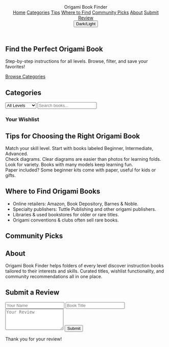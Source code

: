 <!DOCTYPE html>
<html lang="en">
<head>
<meta charset="UTF-8">
<meta name="viewport" content="width=device-width, initial-scale=1.0">
<title>Origami Book Finder</title>
<script src="https://cdn.tailwindcss.com"></script>
<style>
  html { scroll-behavior: smooth; }
  .book-card:hover { transform: scale(1.03); transition: transform 0.2s; }
</style>
</head>
<body class="bg-slate-50 text-slate-900 dark:bg-slate-900 dark:text-slate-100">

<!-- Navbar -->
<header class="fixed top-0 w-full bg-white dark:bg-slate-800 shadow z-50">
  <div class="max-w-6xl mx-auto px-4 sm:px-6 lg:px-8 flex justify-between h-16 items-center">
    <div class="font-bold text-xl">Origami Book Finder</div>
    <nav class="space-x-4 hidden md:flex">
      <a href="#home" class="hover:underline">Home</a>
      <a href="#categories" class="hover:underline">Categories</a>
      <a href="#tips" class="hover:underline">Tips</a>
      <a href="#where" class="hover:underline">Where to Find</a>
      <a href="#community" class="hover:underline">Community Picks</a>
      <a href="#about" class="hover:underline">About</a>
      <a href="#submit" class="hover:underline">Submit Review</a>
    </nav>
    <button id="darkToggle" class="px-3 py-1 bg-indigo-600 text-white rounded">Dark/Light</button>
  </div>
</header>

<main class="pt-20 max-w-6xl mx-auto px-4 sm:px-6 lg:px-8 space-y-20">

<!-- Home -->
<section id="home" class="text-center py-12">
  <h1 class="text-4xl font-extrabold mb-4">Find the Perfect Origami Book</h1>
  <p class="text-slate-600 dark:text-slate-300 mb-6">Step-by-step instructions for all levels. Browse, filter, and save your favorites!</p>
  <a href="#categories" class="px-6 py-3 bg-indigo-600 text-white rounded">Browse Categories</a>
</section>

<!-- Categories -->
<section id="categories">
  <h2 class="text-3xl font-bold mb-6">Categories</h2>
  
  <!-- Filters -->
  <div class="flex flex-col sm:flex-row gap-3 mb-6">
    <select id="levelFilter" class="px-3 py-2 border rounded">
      <option value="All">All Levels</option>
      <option value="Beginner">Beginner</option>
      <option value="Kids">Kids</option>
      <option value="Intermediate">Intermediate</option>
      <option value="Advanced">Advanced</option>
    </select>
    <input type="text" id="searchInput" placeholder="Search books..." class="px-3 py-2 border rounded flex-1">
  </div>

  <!-- Books Grid -->
  <div id="booksGrid" class="grid gap-6 grid-cols-1 sm:grid-cols-2 lg:grid-cols-3"></div>

  <!-- Wishlist -->
  <div class="mt-10">
    <h3 class="text-xl font-semibold mb-2">Your Wishlist</h3>
    <ul id="wishlist" class="list-disc ml-5 text-slate-600 dark:text-slate-400"></ul>
  </div>
</section>

<!-- Tips -->
<section id="tips">
  <h2 class="text-3xl font-bold mb-6">Tips for Choosing the Right Origami Book</h2>
  <div class="grid sm:grid-cols-2 gap-4">
    <div class="p-4 bg-white dark:bg-slate-800 rounded shadow">Match your skill level. Start with books labeled Beginner, Intermediate, Advanced.</div>
    <div class="p-4 bg-white dark:bg-slate-800 rounded shadow">Check diagrams. Clear diagrams are easier than photos for learning folds.</div>
    <div class="p-4 bg-white dark:bg-slate-800 rounded shadow">Look for variety. Books with many models keep learning fun.</div>
    <div class="p-4 bg-white dark:bg-slate-800 rounded shadow">Paper included? Some beginner kits come with paper, useful for kids or gifts.</div>
  </div>
</section>

<!-- Where to Find -->
<section id="where">
  <h2 class="text-3xl font-bold mb-6">Where to Find Origami Books</h2>
  <ul class="grid sm:grid-cols-2 gap-4">
    <li class="p-4 bg-white dark:bg-slate-800 rounded shadow">Online retailers: Amazon, Book Depository, Barnes & Noble.</li>
    <li class="p-4 bg-white dark:bg-slate-800 rounded shadow">Specialty publishers: Tuttle Publishing and other origami publishers.</li>
    <li class="p-4 bg-white dark:bg-slate-800 rounded shadow">Libraries & used bookstores for older or rare titles.</li>
    <li class="p-4 bg-white dark:bg-slate-800 rounded shadow">Origami conventions & clubs often sell rare books.</li>
  </ul>
</section>

<!-- Community Picks -->
<section id="community">
  <h2 class="text-3xl font-bold mb-6">Community Picks</h2>
  <ul class="grid sm:grid-cols-3 gap-4" id="communityPicks"></ul>
</section>

<!-- About -->
<section id="about">
  <h2 class="text-3xl font-bold mb-4">About</h2>
  <p class="text-slate-600 dark:text-slate-300">Origami Book Finder helps folders of every level discover instruction books tailored to their interests and skills. Curated titles, wishlist functionality, and community recommendations all in one place.</p>
</section>

<!-- Submit Review -->
<section id="submit" class="mt-10">
  <h2 class="text-3xl font-bold mb-4">Submit a Review</h2>
  <form id="reviewForm" class="grid gap-3 max-w-md">
    <input type="text" placeholder="Your Name" required class="px-3 py-2 border rounded">
    <input type="text" placeholder="Book Title" required class="px-3 py-2 border rounded">
    <textarea placeholder="Your Review" rows="4" required class="px-3 py-2 border rounded"></textarea>
    <button type="submit" class="px-4 py-2 bg-indigo-600 text-white rounded">Submit</button>
  </form>
  <div id="reviewThanks" class="mt-4 hidden p-4 bg-green-100 dark:bg-green-800 rounded">Thank you for your review!</div>
</section>

</main>

<script>
// Dark mode toggle
document.getElementById('darkToggle').onclick = () => document.body.classList.toggle('dark');

// Book data
const books = [
  {title:"Solid Origami",author:"Shuzo Fujimoto",level:"Advanced",theme:"Geometric",description:"Geometric models, 3D solids, stars, and modular origami.",cover:"covers/solid-origami.jpg"},
  {title:"Perfectly Mindful Origami",author:"Mark Bolitho",level:"Intermediate",theme:"Mindful",description:"The Art and Craft of Geometric Origami.",cover:"covers/perfectly-mindful-origami.jpg"},
  {title:"New Generation Of Origami",author:"Makoto Yamaguchi",level:"Intermediate",theme:"Modern",description:"Modern origami designs.",cover:"covers/new-generation-of-origami.jpg"},
  {title:"The Usborne Book of Origami",author:"Kate Needham",level:"Beginner",theme:"General",description:"Step-by-step directions for creating a variety of origami projects.",cover:"covers/usborne-origami.jpg"},
  {title:"Origami for Everyone",author:"Didier Boursin",level:"Intermediate",theme:"Collection",description:"68 masterpieces.",cover:"covers/origami-for-everyone.jpg"},
  {title:"The Best of Origami",author:"Various",level:"Advanced",theme:"Collection",description:"New models by contemporary folders.",cover:"covers/best-of-origami.jpg"},
  {title:"Origami for Beginners",author:"Florence Temko",level:"Beginner",theme:"General",description:"Gentle introduction with essential folds and simple models.",cover:"covers/origami-for-beginners.jpg"},
  {title:"Easy Origami",author:"John Montroll",level:"Beginner",theme:"General",description:"Large collection of easy projects.",cover:"covers/easy-origami.jpg"},
  {title:"Absolute Beginner's Origami",author:"Nick Robinson",level:"Beginner",theme:"General",description:"Step-by-step lessons focused on basic folds.",cover:"covers/absolute-beginners-origami.jpg"},
  {title:"Origami for Children",author:"Mari Ono",level:"Kids",theme:"Kids",description:"Bright, easy-to-follow projects.",cover:"covers/origami-for-children.jpg"},
  {title:"My First Origami Kit",author:"Tuttle Publishing",level:"Kids",theme:"Kids",description:"Beginner kit with colorful papers.",cover:"covers/my-first-origami-kit.jpg"},
  {title:"Origami Zoo",author:"Joel Stern",level:"Kids",theme:"Animals",description:"Animal-themed models for younger folders.",cover:"covers/origami-zoo.jpg"},
  {title:"Origami Omnibus",author:"Kunihiko Kasahara",level:"Intermediate",theme:"Collection",description:"Intermediate models — animals, flowers, classics.",cover:"covers/origami-omnibus.jpg"},
  {title:"Amazing Origami",author:"Kunihiko Kasahara",level:"Intermediate",theme:"General",description:"Wide range of intermediate projects.",cover:"covers/amazing-origami.jpg"},
  {title:"Origami Design Secrets",author:"Robert J. Lang",level:"Advanced",theme:"Theory",description:"Deep dive into origami design and mathematical techniques.",cover:"covers/origami-design-secrets.jpg"},
  {title:"Works of Satoshi Kamiya",author:"Satoshi Kamiya",level:"Advanced",theme:"Masterpieces",description:"Detailed models for experienced folders.",cover:"covers/works-of-satoshi-kamiya.jpg"},
  {title:"Origami Insects and Their Kin",author:"Robert J. Lang",level:"Advanced",theme:"Animals",description:"Complex insect models and advanced insect-inspired designs.",cover:"covers/origami-insects.jpg"},
  {title:"Origami Flowers",author:"Mari Ono",level:"Beginner",theme:"Flowers",description:"Beautiful flower projects.",cover:"covers/origami-flowers.jpg"}
];

// Display books
const booksGrid = document.getElementById('booksGrid');
const wishlistEl = document.getElementById('wishlist');
let wishlist = JSON.parse(localStorage.getItem('wishlist')||'[]');

function renderWishlist() {
  wishlistEl.innerHTML = wishlist.map(b => `<li>${b.title} — ${b.author}</li>`).join('');
}

function renderBooks() {
  const query = document.getElementById('searchInput').value.toLowerCase();
  const level = document.getElementById('levelFilter').value;
  booksGrid.innerHTML = '';
  books.filter(b => (level==='All'||b.level===level) && (b.title.toLowerCase().includes(query)||b.author.toLowerCase().includes(query)||b.description.toLowerCase().includes(query)))
    .forEach(b => {
      const div = document.createElement('div');
      div.className='book-card bg-white dark:bg-slate-800 p-4 rounded shadow cursor-pointer';
      div.innerHTML = `
        <div class="flex gap-3">
          <div class="w-24 h-32 overflow-hidden rounded"><img src="${b.cover}" alt="${b.title}" class="w-full h-full object-cover"></div>
          <div class="flex-1">
            <h3 class="font-bold text-lg">${b.title}</h3>
            <p class="text-sm">${b.author} — ${b.level}</p>
            <p class="text-sm mt-1">${b.description}</p>
            <button class="mt-2 px-3 py-1 bg-indigo-600 text-white rounded add-wishlist">Add to Wishlist</button>
          </div>
        </div>`;
      booksGrid.appendChild(div);
      div.querySelector('.add-wishlist').onclick = () => {
        if(!wishlist.some(x=>x.title===b.title)) wishlist.push(b);
        localStorage.setItem('wishlist',JSON.stringify(wishlist));
        renderWishlist();
      }
    });
}

document.getElementById('searchInput').oninput = renderBooks;
document.getElementById('levelFilter').onchange = renderBooks;

renderWishlist();
renderBooks();

// Community Picks (simple: first 6 books)
const communityEl = document.getElementById('communityPicks');
books.slice(0,6).forEach(b=>{
  const li = document.createElement('li');
  li.className='p-4 bg-white dark:bg-slate-800 rounded shadow';
  li.innerHTML = `<strong>${b.title}</strong><br>${b.author} — ${b.level}`;
  communityEl.appendChild(li);
});

// Submit Review
const reviewForm = document.getElementById('reviewForm');
const reviewThanks = document.getElementById('reviewThanks');
reviewForm.onsubmit = e=>{
  e.preventDefault();
  reviewForm.reset();
  reviewThanks.classList.remove('hidden');
  setTimeout(()=>reviewThanks.classList.add('hidden'),3000);
};
</script>

</body>
</html>

